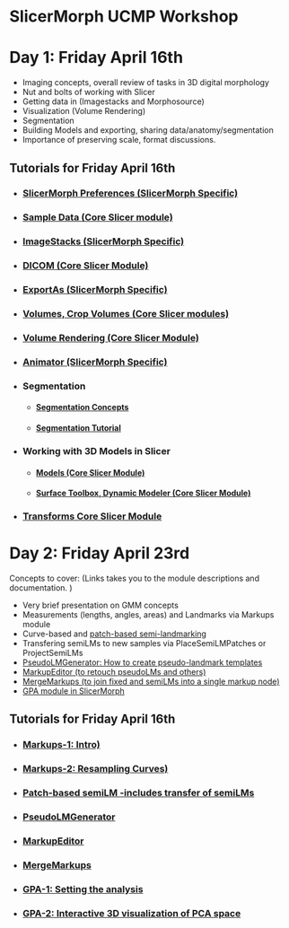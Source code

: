 # SlicerMorph UCMP Workshop

# Day 1: Friday April 16th

* Imaging concepts, overall review of tasks in 3D digital morphology
* Nut and bolts of working with Slicer
* Getting data in (Imagestacks and Morphosource)
* Visualization (Volume Rendering)
* Segmentation
* Building Models and exporting, sharing data/anatomy/segmentation
* Importance of preserving scale, format discussions.

## Tutorials for Friday April 16th

* ### [SlicerMorph Preferences (SlicerMorph Specific)](https://github.com/SlicerMorph/Tutorials/tree/main/MorphPrefs)

* ### [Sample Data (Core Slicer module)](https://github.com/SlicerMorph/Tutorials/tree/main/SampleData)

* ### [ImageStacks (SlicerMorph Specific)](https://github.com/SlicerMorph/Tutorials/tree/main/ImageStacks)

* ### [DICOM (Core Slicer Module)](https://github.com/SlicerMorph/Spr_2021/blob/main/Day_1/DICOM/DICOM.md)

* ### [ExportAs (SlicerMorph Specific)](https://github.com/SlicerMorph/Tutorials/tree/main/ExportAs)

* ### [Volumes, Crop Volumes (Core Slicer modules)](https://github.com/SlicerMorph/Spr_2021/blob/main/Day_1/CropVolume/CropVolume_and_Volumes.md)

* ### [Volume Rendering (Core Slicer Module)](https://github.com/SlicerMorph/Spr_2021/blob/main/Day_2/VolumeRendering/VolumeRendering.md)

* ### [Animator (SlicerMorph Specific)](https://github.com/SlicerMorph/Tutorials/tree/main/Animator)

* ### Segmentation

    * #### [Segmentation Concepts](https://github.com/SlicerMorph/Spr_2021/blob/main/Day_2/Segmentation/Segmentation.md)

    * #### [Segmentation Tutorial](https://github.com/SlicerMorph/Spr_2021/blob/main/Day_2/Segmentation/Segmentation_tutorial.md)

* ### Working with 3D Models in Slicer

    * #### [Models (Core Slicer Module)](https://github.com/SlicerMorph/Spr_2021/blob/main/Day_1/Models/Models.md)

    * #### [Surface Toolbox, Dynamic Modeler (Core Slicer Module)](https://github.com/SlicerMorph/Spr_2021/blob/main/Day_2/Surface_Toolbox/Mesh_edits.md)

* ### [Transforms Core Slicer Module](https://github.com/SlicerMorph/Spr_2021/blob/main/Day_1/Models/Models.md) 

# Day 2: Friday April 23rd
Concepts to cover: (Links takes you to the module descriptions and documentation. )
* Very brief presentation on GMM concepts
* Measurements (lengths, angles, areas) and Landmarks via Markups module
* Curve-based and [patch-based semi-landmarking](https://github.com/SlicerMorph/SlicerMorph/tree/master/Docs/CreateSemiLMPatches)
* Transfering semiLMs to new samples via PlaceSemiLMPatches or ProjectSemiLMs
* [PseudoLMGenerator: How to create pseudo-landmark templates](https://github.com/SlicerMorph/SlicerMorph/tree/master/Docs/PseudoLMGenerator)
* [MarkupEditor (to retouch pseudoLMs and others)](https://github.com/SlicerMorph/SlicerMorph/tree/master/Docs/MarkupEditor)
* [MergeMarkups (to join fixed and semiLMs into a single markup node)](https://github.com/SlicerMorph/SlicerMorph/tree/master/Docs/MergeMarkups)
* [GPA module in SlicerMorph](https://github.com/SlicerMorph/SlicerMorph/tree/master/Docs/GPA)

## Tutorials for Friday April 16th

* ### [Markups-1: Intro)](https://github.com/SlicerMorph/Tutorials/tree/main/Markups_1)
* ### [Markups-2: Resampling Curves)](https://github.com/SlicerMorph/Tutorials/tree/main/Markups_2)
* ### [Patch-based semiLM -includes transfer of semiLMs](https://github.com/SlicerMorph/Tutorials/tree/main/CreateSemiLMPatches)
* ### [PseudoLMGenerator](https://github.com/SlicerMorph/Tutorials/tree/main/PseudoLMGenerator)
* ### [MarkupEditor](https://github.com/SlicerMorph/Tutorials/tree/main/MarkupsEditor)
* ### [MergeMarkups](https://github.com/SlicerMorph/Tutorials/tree/main/MergeMarkups)
* ### [GPA-1: Setting the analysis](https://github.com/SlicerMorph/Tutorials/tree/main/GPA_1)
* ### [GPA-2: Interactive 3D visualization of PCA space](https://github.com/SlicerMorph/Tutorials/tree/main/GPA_2)



